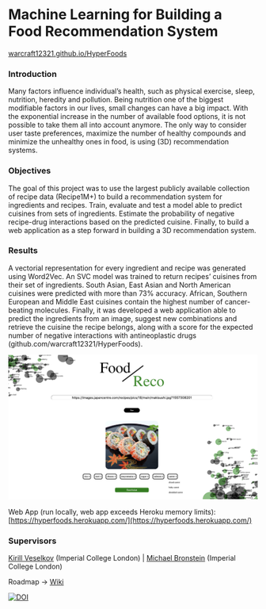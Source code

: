 # Machine Learning for Building a Food Recommendation System
[warcraft12321.github.io/HyperFoods](https://warcraft12321.github.io/HyperFoods)

### Introduction

Many factors influence individual’s health, such as physical exercise, sleep, nutrition, heredity and pollution. Being
nutrition one of the biggest modifiable factors in our lives, small changes can have a big impact. With the exponential
increase in the number of available food options, it is not possible to take them all into account anymore. The only way
to consider user taste preferences, maximize the number of healthy compounds and minimize the unhealthy ones in food,
is using (3D) recommendation systems.

### Objectives

The goal of this project was to use the largest publicly available collection of recipe data (Recipe1M+) to build a
recommendation system for ingredients and recipes. Train, evaluate and test a model able to predict cuisines from sets
of ingredients. Estimate the probability of negative recipe-drug interactions based on the predicted cuisine. Finally,
to build a web application as a step forward in building a 3D recommendation system.

### Results

A vectorial representation for every ingredient and recipe was generated using Word2Vec. An SVC model was trained to
return recipes’ cuisines from their set of ingredients. South Asian, East Asian and North American cuisines were
predicted with more than 73% accuracy. African, Southern European and Middle East cuisines contain the highest number
of cancer-beating molecules. Finally, it was developed a web application able to predict the ingredients from an image,
suggest new combinations and retrieve the cuisine the recipe belongs, along with a score for the expected number of
negative interactions with antineoplastic drugs (github.com/warcraft12321/HyperFoods).

<img id = "img" src="./website/img/site.png" alt="HyperFoods">

Web App (run locally, web app exceeds Heroku memory limits): [https://hyperfoods.herokuapp.com/](https://hyperfoods.herokuapp.com/)

### Supervisors
[Kirill Veselkov](https://www.imperial.ac.uk/people/kirill.veselkov04) (Imperial College London) | [Michael Bronstein](https://www.imperial.ac.uk/people/m.bronstein) (Imperial College London)

Roadmap -> [Wiki](https://github.com/warcraft12321/HyperFoods/wiki)

[![DOI](https://zenodo.org/badge/217769774.svg)](https://zenodo.org/badge/latestdoi/217769774)
